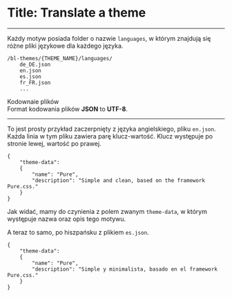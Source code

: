 # Title: Translate a theme
<!-- Position: 2 -->
---
Każdy motyw posiada folder o nazwie `languages`, w którym znajdują się różne pliki językowe dla każdego języka.

```
/bl-themes/{THEME_NAME}/languages/
	de_DE.json
	en.json
	es.json
	fr_FR.json
	...
```

<div class="note">
<div class="title">Kodownaie plików</div>
Format kodowania plików <b>JSON</b> to <b>UTF-8</b>.
</div>

---

To jest prosty przykład zaczerpnięty z języka angielskiego, pliku `en.json`. Każda linia w tym pliku zawiera parę klucz-wartość. Klucz występuje po stronie lewej, wartość po prawej.

<pre><code data-language="JSON">{
	"theme-data":
	{
		"name": "Pure",
		"description": "Simple and clean, based on the framework Pure.css."
	}
}</code></pre>

Jak widać, mamy do czynienia z polem zwanym `theme-data`, w którym występuje nazwa oraz opis tego motywu.

A teraz to samo, po hiszpańsku z plikiem `es.json`.

<pre><code data-language="JSON">{
	"theme-data":
	{
		"name": "Pure",
		"description": "Simple y minimalista, basado en el framework Pure.css."
	}
}</code></pre>
